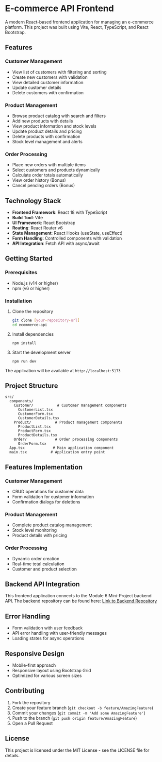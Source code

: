 # E-commerce API Frontend

A modern React-based frontend application for managing an e-commerce platform. This project was built using Vite, React, TypeScript, and React Bootstrap.

## Features

### Customer Management
- View list of customers with filtering and sorting
- Create new customers with validation
- View detailed customer information
- Update customer details
- Delete customers with confirmation

### Product Management
- Browse product catalog with search and filters
- Add new products with details
- View product information and stock levels
- Update product details and pricing
- Delete products with confirmation
- Stock level management and alerts

### Order Processing
- Place new orders with multiple items
- Select customers and products dynamically
- Calculate order totals automatically
- View order history (Bonus)
- Cancel pending orders (Bonus)

## Technology Stack

- **Frontend Framework**: React 18 with TypeScript
- **Build Tool**: Vite
- **UI Framework**: React Bootstrap
- **Routing**: React Router v6
- **State Management**: React Hooks (useState, useEffect)
- **Form Handling**: Controlled components with validation
- **API Integration**: Fetch API with async/await

## Getting Started

### Prerequisites
- Node.js (v14 or higher)
- npm (v6 or higher)

### Installation

1. Clone the repository
   ```bash
   git clone [your-repository-url]
   cd ecommerce-api
   ```

2. Install dependencies
   ```bash
   npm install
   ```

3. Start the development server
   ```bash
   npm run dev
   ```

The application will be available at `http://localhost:5173`

## Project Structure

```
src/
  components/
    Customer/           # Customer management components
      CustomerList.tsx
      CustomerForm.tsx
      CustomerDetails.tsx
    Product/           # Product management components
      ProductList.tsx
      ProductForm.tsx
      ProductDetails.tsx
    Order/             # Order processing components
      OrderForm.tsx
  App.tsx             # Main application component
  main.tsx           # Application entry point
```

## Features Implementation

### Customer Management
- CRUD operations for customer data
- Form validation for customer information
- Confirmation dialogs for deletions

### Product Management
- Complete product catalog management
- Stock level monitoring
- Product details with pricing

### Order Processing
- Dynamic order creation
- Real-time total calculation
- Customer and product selection

## Backend API Integration

This frontend application connects to the Module 6 Mini-Project backend API. The backend repository can be found here:
[Link to Backend Repository](#) <!-- TODO: Add your Module 6 backend repository link -->

## Error Handling

- Form validation with user feedback
- API error handling with user-friendly messages
- Loading states for async operations

## Responsive Design

- Mobile-first approach
- Responsive layout using Bootstrap Grid
- Optimized for various screen sizes

## Contributing

1. Fork the repository
2. Create your feature branch (`git checkout -b feature/AmazingFeature`)
3. Commit your changes (`git commit -m 'Add some AmazingFeature'`)
4. Push to the branch (`git push origin feature/AmazingFeature`)
5. Open a Pull Request

## License

This project is licensed under the MIT License - see the LICENSE file for details.
